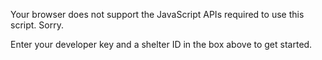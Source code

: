 <div id="pf-api-data">
	<p>Your browser does not support the JavaScript APIs required to use this script. Sorry.</p>
</div>

<div data-petfinder-app="aside"></div>
<div data-petfinder-app="main">Enter your developer key and a shelter ID in the box above to get started.</div>

<div data-petfinder-template="all" hidden>
	<div class="{{classes}}">
		<p><img src="{{photo.1.large}}"></p>
		<h2>{{name}}</h2>
		<p><a data-petfinder-async href="{{url.pet}}">View Full Profile</a></p>
		<hr>
	</div>
</div>

<div data-petfinder-template="one" hidden>
	<p><a data-petfinder-async href="{{url.all}}">&larr; Back to Full List</a></p>
	<h2>{{name}}</h2>
	<p>
		Age: {{age}}<br>
		Gender: {{gender}}<br>
		Size: {{size}}
	</p>
	<div>{{description}}</div>
</div>

<div data-petfinder-template="aside-all" hidden>
	<strong>Age:</strong>
	{{checkbox.ages.toggle}}

	<strong>Size:</strong>
	{{checkbox.sizes}}

	<strong>Gender:</strong>
	{{checkbox.genders}}

	<strong>Breeds:</strong>
	{{checkbox.breeds.toggle}}
</div>